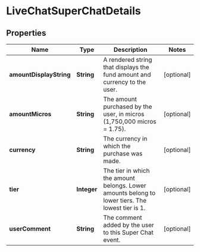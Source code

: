 

# LiveChatSuperChatDetails


## Properties

Name | Type | Description | Notes
------------ | ------------- | ------------- | -------------
**amountDisplayString** | **String** | A rendered string that displays the fund amount and currency to the user. |  [optional]
**amountMicros** | **String** | The amount purchased by the user, in micros (1,750,000 micros &#x3D; 1.75). |  [optional]
**currency** | **String** | The currency in which the purchase was made. |  [optional]
**tier** | **Integer** | The tier in which the amount belongs. Lower amounts belong to lower tiers. The lowest tier is 1. |  [optional]
**userComment** | **String** | The comment added by the user to this Super Chat event. |  [optional]



